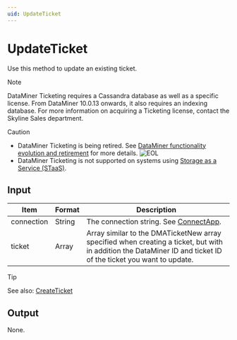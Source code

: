 ```yaml
---
uid: UpdateTicket
---
```


# UpdateTicket

Use this method to update an existing ticket.

> [!NOTE]
> DataMiner Ticketing requires a Cassandra database as well as a specific license. From DataMiner 10.0.13 onwards, it also requires an indexing database. For more information on acquiring a Ticketing license, contact the Skyline Sales department.

> [!CAUTION]
>
> - DataMiner Ticketing is being retired. See [DataMiner functionality evolution and retirement](xref:Software_support_life_cycles) for more details. ![EOL](~/user-guide/images/EOL_Duo.png)
> - DataMiner Ticketing is not supported on systems using [Storage as a Service (STaaS)](xref:STaaS).

## Input

| Item | Format | Description |
|--|--|--|
| connection | String | The connection string. See [ConnectApp](xref:ConnectApp). |
| ticket | Array | Array similar to the DMATicketNew array specified when creating a ticket, but with in addition the DataMiner ID and ticket ID of the ticket you want to update. |

> [!TIP]
> See also: [CreateTicket](xref:CreateTicket)

## Output

None.
